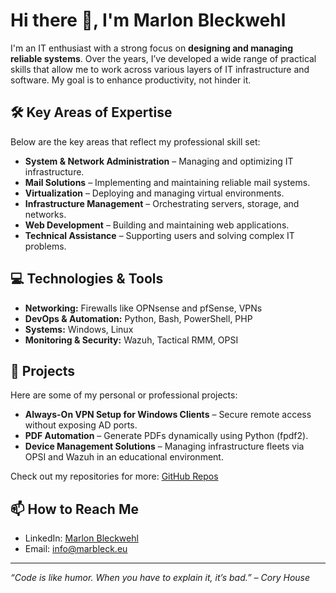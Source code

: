 # Hi there 👋, I'm Marlon Bleckwehl

I'm an IT enthusiast with a strong focus on **designing and managing reliable systems**. Over the years, I’ve developed a wide range of practical skills that allow me to work across various layers of IT infrastructure and software. My goal is to enhance productivity, not hinder it.

## 🛠️ Key Areas of Expertise

Below are the key areas that reflect my professional skill set:

- **System & Network Administration** – Managing and optimizing IT infrastructure.  
- **Mail Solutions** – Implementing and maintaining reliable mail systems.  
- **Virtualization** – Deploying and managing virtual environments.  
- **Infrastructure Management** – Orchestrating servers, storage, and networks.  
- **Web Development** – Building and maintaining web applications.  
- **Technical Assistance** – Supporting users and solving complex IT problems.  

## 💻 Technologies & Tools

- **Networking:** Firewalls like OPNsense and pfSense, VPNs  
- **DevOps & Automation:** Python, Bash, PowerShell, PHP  
- **Systems:** Windows, Linux  
- **Monitoring & Security:** Wazuh, Tactical RMM, OPSI  

## 📂 Projects

Here are some of my personal or professional projects:

- **Always-On VPN Setup for Windows Clients** – Secure remote access without exposing AD ports.  
- **PDF Automation** – Generate PDFs dynamically using Python (fpdf2).  
- **Device Management Solutions** – Managing infrastructure fleets via OPSI and Wazuh in an educational environment.  

Check out my repositories for more: [GitHub Repos](https://github.com/mbleckwehl?tab=repositories)

## 📫 How to Reach Me

- LinkedIn: [Marlon Bleckwehl](https://www.linkedin.com/in/mbleckwehl/)  
- Email: [info@marbleck.eu](mailto:info@marbleck.eu)  

---

*“Code is like humor. When you have to explain it, it’s bad.” – Cory House*



<!--
**mbleckwehl/mbleckwehl** is a ✨ _special_ ✨ repository because its `README.md` (this file) appears on your GitHub profile.

Here are some ideas to get you started:

- 🔭 I’m currently working on ...
- 🌱 I’m currently learning ...
- 👯 I’m looking to collaborate on ...
- 🤔 I’m looking for help with ...
- 💬 Ask me about ...
- 📫 How to reach me: ...
- 😄 Pronouns: ...
- ⚡ Fun fact: ...
-->

